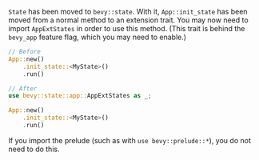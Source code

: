 `State` has been moved to `bevy::state`. With it, `App::init_state` has been moved from a normal method to an extension trait. You may now need to import `AppExtStates` in order to use this method. (This trait is behind the `bevy_app` feature flag, which you may need to enable.)

```rust
// Before
App::new()
    .init_state::<MyState>()
    .run()

// After
use bevy::state::app::AppExtStates as _;

App::new()
    .init_state::<MyState>()
    .run()
```

If you import the prelude (such as with `use bevy::prelude::*`), you do not need to do this.
